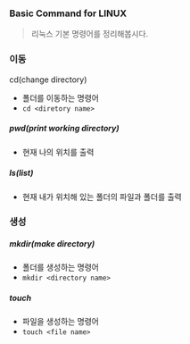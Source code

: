 ### Basic Command for LINUX

> 리눅스 기본 명령어를 정리해봅시다.



### 이동

cd(change directory)

- 폴더를 이동하는 명령어
- `cd <diretory name>`



##### pwd(print working directory)

- 현재 나의 위치를 출력

##### ls(list)

- 현재 내가 위치해 있는 폴더의 파일과 폴더를 출력



### 생성

##### mkdir(make directory)

- 폴더를 생성하는 명령어
- `mkdir <directory name>`

##### touch

- 파일을 생성하는 명령어
- `touch <file name>`

